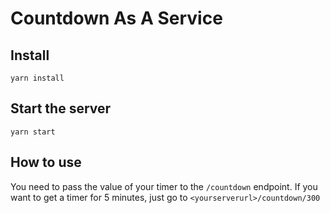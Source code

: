 # Countdown As A Service

## Install

    yarn install

## Start the server

    yarn start

## How to use

You need to pass the value of your timer to the `/countdown` endpoint. If you want to get a timer for 5 minutes, just go to `<yourserverurl>/countdown/300`
